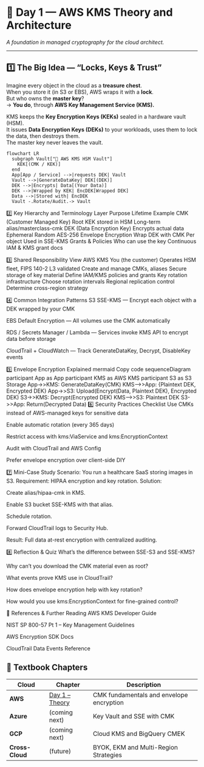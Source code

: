 # 🧭 Day 1 — AWS KMS Theory and Architecture  
_A foundation in managed cryptography for the cloud architect._

---

## 1️⃣  The Big Idea — “Locks, Keys & Trust”

Imagine every object in the cloud as a **treasure chest**.  
When you store it (in S3 or EBS), AWS wraps it with a **lock**.  
But who owns the **master key**?  
→ **You do**, through **AWS Key Management Service (KMS).**

KMS keeps the **Key Encryption Keys (KEKs)** sealed in a hardware vault (HSM).  
It issues **Data Encryption Keys (DEKs)** to your workloads, uses them to lock the data, then destroys them.  
The master key never leaves the vault.

```mermaid
flowchart LR
  subgraph Vault["🏦 AWS KMS HSM Vault"]
    KEK[(CMK / KEK)]
  end
  App[App / Service] -->|requests DEK| Vault
  Vault -->|GenerateDataKey| DEK[(DEK)]
  DEK -->|Encrypts| Data[(Your Data)]
  DEK -->|Wrapped by KEK| EncDEK[Wrapped DEK]
  Data -->|Stored with| EncDEK
  Vault -.Rotate/Audit.-> Vault
```

2️⃣ Key Hierarchy and Terminology
Layer	Purpose	Lifetime	Example
CMK (Customer Managed Key)	Root KEK stored in HSM	Long-term	alias/masterclass-cmk
DEK (Data Encryption Key)	Encrypts actual data	Ephemeral	Random AES-256
Envelope Encryption	Wrap DEK with CMK	Per object	Used in SSE-KMS
Grants & Policies	Who can use the key	Continuous	IAM & KMS grant docs

3️⃣ Shared Responsibility View
AWS KMS	You (the customer)
Operates HSM fleet, FIPS 140-2 L3 validated	Create and manage CMKs, aliases
Secure storage of key material	Define IAM/KMS policies and grants
Key rotation infrastructure	Choose rotation intervals
Regional replication control	Determine cross-region strategy

4️⃣ Common Integration Patterns
S3 SSE-KMS — Encrypt each object with a DEK wrapped by your CMK

EBS Default Encryption — All volumes use the CMK automatically

RDS / Secrets Manager / Lambda — Services invoke KMS API to encrypt data before storage

CloudTrail + CloudWatch — Track GenerateDataKey, Decrypt, DisableKey events

5️⃣ Envelope Encryption Explained
mermaid
Copy code
sequenceDiagram
  participant App as App
  participant KMS as AWS KMS
  participant S3 as S3 Storage
  App->>KMS: GenerateDataKey(CMK)
  KMS-->>App: {Plaintext DEK, Encrypted DEK}
  App->>S3: Upload(Encrypt(Data, Plaintext DEK), Encrypted DEK)
  S3->>KMS: Decrypt(Encrypted DEK)
  KMS-->>S3: Plaintext DEK
  S3->>App: Return(Decrypted Data)
6️⃣ Security Practices Checklist
 Use CMKs instead of AWS-managed keys for sensitive data

 Enable automatic rotation (every 365 days)

 Restrict access with kms:ViaService and kms:EncryptionContext

 Audit with CloudTrail and AWS Config

 Prefer envelope encryption over client-side DIY

7️⃣ Mini-Case Study
Scenario: You run a healthcare SaaS storing images in S3.
Requirement: HIPAA encryption and key rotation.
Solution:

Create alias/hipaa-cmk in KMS.

Enable S3 bucket SSE-KMS with that alias.

Schedule rotation.

Forward CloudTrail logs to Security Hub.

Result: Full data at-rest encryption with centralized auditing.

8️⃣ Reflection & Quiz
What’s the difference between SSE-S3 and SSE-KMS?

Why can’t you download the CMK material even as root?

What events prove KMS use in CloudTrail?

How does envelope encryption help with key rotation?

How would you use kms:EncryptionContext for fine-grained control?

🧩 References & Further Reading
AWS KMS Developer Guide

NIST SP 800-57 Pt 1 – Key Management Guidelines

AWS Encryption SDK Docs

CloudTrail Data Events Reference

## 🧱 Textbook Chapters

| Cloud | Chapter | Description |
|--------|----------|-------------|
| **AWS** | [Day 1 – Theory](docs/aws/day1-theory.md) | CMK fundamentals and envelope encryption |
| **Azure** | (coming next) | Key Vault and SSE with CMK |
| **GCP** | (coming next) | Cloud KMS and BigQuery CMEK |
| **Cross-Cloud** | (future) | BYOK, EKM and Multi-Region Strategies |
